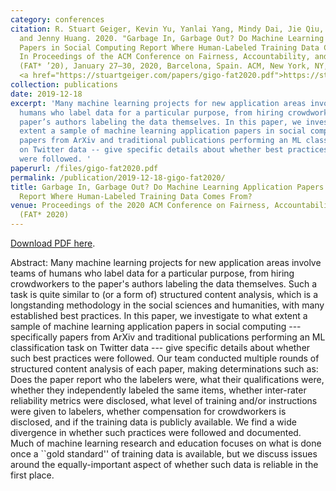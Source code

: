 ```yaml
---
category: conferences
citation: R. Stuart Geiger, Kevin Yu, Yanlai Yang, Mindy Dai, Jie Qiu, Rebekah Tang,
  and Jenny Huang. 2020. "Garbage In, Garbage Out? Do Machine Learning Application
  Papers in Social Computing Report Where Human-Labeled Training Data Comes From?"
  In Proceedings of the ACM Conference on Fairness, Accountability, and Transparency
  (FAT* ’20), January 27–30, 2020, Barcelona, Spain. ACM, New York, NY, USA, 18 pages.
  <a href="https://stuartgeiger.com/papers/gigo-fat2020.pdf">https://stuartgeiger.com/papers/gigo-fat2020.pdf</a> <a href="https://doi.org/10.1145/3351095.3372862">https://doi.org/10.1145/3351095.3372862</a>
collection: publications
date: 2019-12-18
excerpt: 'Many machine learning projects for new application areas involve teams of
  humans who label data for a particular purpose, from hiring crowdworkers to the
  paper’s authors labeling the data themselves. In this paper, we investigate to what
  extent a sample of machine learning application papers in social computing -- specifically
  papers from ArXiv and traditional publications performing an ML classification task
  on Twitter data -- give specific details about whether best practices in human annotation
  were followed. '
paperurl: /files/gigo-fat2020.pdf
permalink: /publication/2019-12-18-gigo-fat2020/
title: Garbage In, Garbage Out? Do Machine Learning Application Papers in Social Computing
  Report Where Human-Labeled Training Data Comes From?
venue: Proceedings of the 2020 ACM Conference on Fairness, Accountability, and Transparency
  (FAT* 2020)
---
```


<a href="https://stuartgeiger.com/papers/gigo-fat2020.pdf">Download PDF here</a>.

Abstract: Many machine learning projects for new application areas involve teams of humans who label data for a particular purpose, from hiring crowdworkers to the paper's authors labeling the data themselves. Such a task is quite similar to (or a form of) structured content analysis, which is a longstanding methodology in the social sciences and humanities, with many established best practices. In this paper, we investigate to what extent a sample of machine learning application papers in social computing --- specifically papers from ArXiv and traditional publications performing an ML classification task on Twitter data --- give specific details about whether such best practices were followed. Our team conducted multiple rounds of structured content analysis of each paper, making determinations such as: Does the paper report who the labelers were, what their qualifications were, whether they independently labeled the same items, whether inter-rater reliability metrics were disclosed, what level of training and/or instructions were given to labelers, whether compensation for crowdworkers is disclosed, and if the training data is publicly available.  We find a wide divergence in whether such practices were followed and documented. Much of machine learning research and education focuses on what is done once a ``gold standard'' of training data is available, but we discuss issues around the equally-important aspect of whether such data is reliable in the first place.